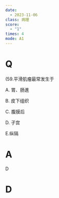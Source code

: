 ```yaml
---
date:
  - 2023-11-06
class: 病理
score:
  - "1"
times: 4
mode: A1
---
```



# Q
(59.平滑肌瘤最常发生于

A. 胃、肠進

B. 皮下组织

C. 腹膜后

D. 子宫

E.纵隔


# A
D





# D